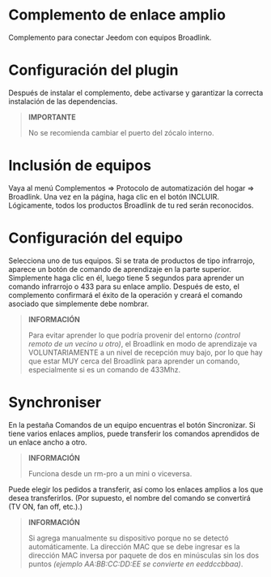 # Complemento de enlace amplio

Complemento para conectar Jeedom con equipos Broadlink.

# Configuración del plugin

Después de instalar el complemento, debe activarse y garantizar la correcta instalación de las dependencias.

>**IMPORTANTE**
>
>No se recomienda cambiar el puerto del zócalo interno.

# Inclusión de equipos

Vaya al menú Complementos => Protocolo de automatización del hogar => Broadlink. Una vez en la página, haga clic en el botón INCLUIR. Lógicamente, todos los productos Broadlink de tu red serán reconocidos.

# Configuración del equipo

Selecciona uno de tus equipos. Si se trata de productos de tipo infrarrojo, aparece un botón de comando de aprendizaje en la parte superior. Simplemente haga clic en él, luego tiene 5 segundos para aprender un comando infrarrojo o 433 para su enlace amplio. Después de esto, el complemento confirmará el éxito de la operación y creará el comando asociado que simplemente debe nombrar.

>**INFORMACIÓN**
>
>Para evitar aprender lo que podría provenir del entorno *(control remoto de un vecino u otro)*, el Broadlink en modo de aprendizaje va VOLUNTARIAMENTE a un nivel de recepción muy bajo, por lo que hay que estar MUY cerca del Broadlink para aprender un comando, especialmente si es un comando de 433Mhz.

# Synchroniser

En la pestaña Comandos de un equipo encuentras el botón Sincronizar. Si tiene varios enlaces amplios, puede transferir los comandos aprendidos de un enlace ancho a otro.

>**INFORMACIÓN**
>
>Funciona desde un rm-pro a un mini o viceversa.

Puede elegir los pedidos a transferir, así como los enlaces amplios a los que desea transferirlos. (Por supuesto, el nombre del comando se convertirá (TV ON, fan off, etc.).)

>**INFORMACIÓN**
>
>Si agrega manualmente su dispositivo porque no se detectó automáticamente. La dirección MAC que se debe ingresar es la dirección MAC inversa por paquete de dos en minúsculas sin los dos puntos *(ejemplo AA:BB:CC:DD:EE se convierte en eeddccbbaa)*.

